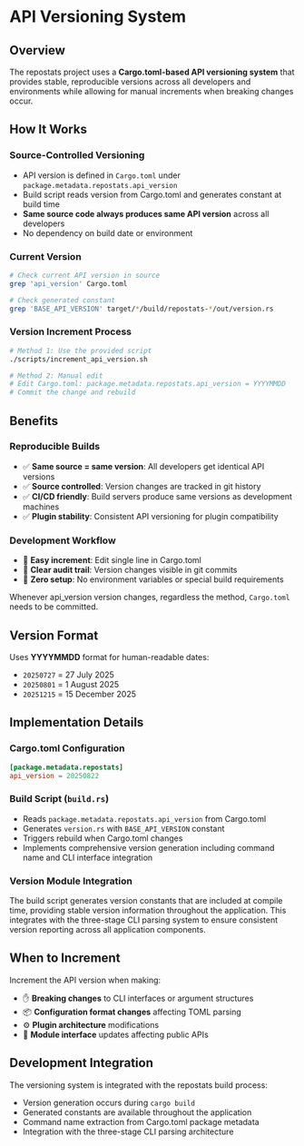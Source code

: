 # API Versioning System

## Overview

The repostats project uses a **Cargo.toml-based API versioning system** that provides stable, reproducible versions across all developers and environments while allowing for manual increments when breaking changes occur.

## How It Works

### Source-Controlled Versioning
- API version is defined in `Cargo.toml` under `package.metadata.repostats.api_version`
- Build script reads version from Cargo.toml and generates constant at build time
- **Same source code always produces same API version** across all developers
- No dependency on build date or environment

### Current Version
```bash
# Check current API version in source
grep 'api_version' Cargo.toml

# Check generated constant
grep 'BASE_API_VERSION' target/*/build/repostats-*/out/version.rs
```

### Version Increment Process
```bash
# Method 1: Use the provided script
./scripts/increment_api_version.sh

# Method 2: Manual edit
# Edit Cargo.toml: package.metadata.repostats.api_version = YYYYMMDD
# Commit the change and rebuild
```

## Benefits

### Reproducible Builds
- ✅ **Same source = same version**: All developers get identical API versions
- ✅ **Source controlled**: Version changes are tracked in git history
- ✅ **CI/CD friendly**: Build servers produce same versions as development machines
- ✅ **Plugin stability**: Consistent API versioning for plugin compatibility

### Development Workflow
- 🔧 **Easy increment**: Edit single line in Cargo.toml
- 📝 **Clear audit trail**: Version changes visible in git commits
- 🚀 **Zero setup**: No environment variables or special build requirements

Whenever api_version version changes, regardless the method, `Cargo.toml` needs to be committed.

## Version Format

Uses **YYYYMMDD** format for human-readable dates:
- `20250727` = 27 July 2025
- `20250801` = 1 August 2025
- `20251215` = 15 December 2025

## Implementation Details

### Cargo.toml Configuration
```toml
[package.metadata.repostats]
api_version = 20250822
```

### Build Script (`build.rs`)
- Reads `package.metadata.repostats.api_version` from Cargo.toml
- Generates `version.rs` with `BASE_API_VERSION` constant
- Triggers rebuild when Cargo.toml changes
- Implements comprehensive version generation including command name and CLI interface integration

### Version Module Integration
The build script generates version constants that are included at compile time, providing stable version information throughout the application. This integrates with the three-stage CLI parsing system to ensure consistent version reporting across all application components.

## When to Increment

Increment the API version when making:
- ✋ **Breaking changes** to CLI interfaces or argument structures
- 📦 **Configuration format changes** affecting TOML parsing
- ⚙️ **Plugin architecture** modifications
- 🔌 **Module interface** updates affecting public APIs

## Development Integration

The versioning system is integrated with the repostats build process:
- Version generation occurs during `cargo build`
- Generated constants are available throughout the application
- Command name extraction from Cargo.toml package metadata
- Integration with the three-stage CLI parsing architecture